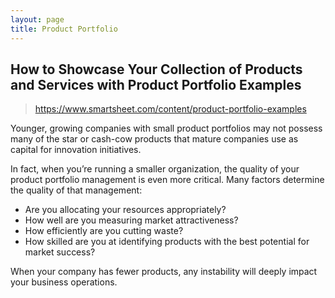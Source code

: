 ```yaml
---
layout: page
title: Product Portfolio
---
```


## How to Showcase Your Collection of Products and Services with Product Portfolio Examples

> https://www.smartsheet.com/content/product-portfolio-examples

Younger, growing companies with small product portfolios may not possess many of the star or cash-cow products that mature companies use as capital for innovation initiatives. 

In fact, when you’re running a smaller organization, the quality of your product portfolio management is even more critical. Many factors determine the quality of that management: 

- Are you allocating your resources appropriately? 
- How well are you measuring market attractiveness?
- How efficiently are you cutting waste?
- How skilled are you at identifying products with the best potential for market success? 

When your company has fewer products, any instability will deeply impact your business operations.


